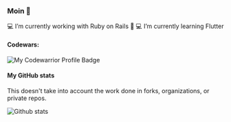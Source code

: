 ### Moin 👋

💻 I’m currently working with Ruby on Rails 💎
💻 I’m currently learning Flutter 

<!--
**Makapre/Makapre** is a ✨ _special_ ✨ repository because its `README.md` (this file) appears on your GitHub profile.

Here are some ideas to get you started:

- 🔭 I’m currently working on ...
- 🌱 I’m currently learning ...
- 👯 I’m looking to collaborate on ...
- 🤔 I’m looking for help with ...
- 💬 Ask me about ...
- 📫 How to reach me: ...
- 😄 Pronouns: ...
- ⚡ Fun fact: ...
-->

#### Codewars:

![My Codewarrior Profile Badge](https://www.codewars.com/users/Makapre/badges/small)

#### My GitHub stats

This doesn't take into account the work done in forks, organizations, or private repos.

![Github stats](https://github-readme-stats.vercel.app/api?username=makapre&show_icons=true&theme=gotham)
